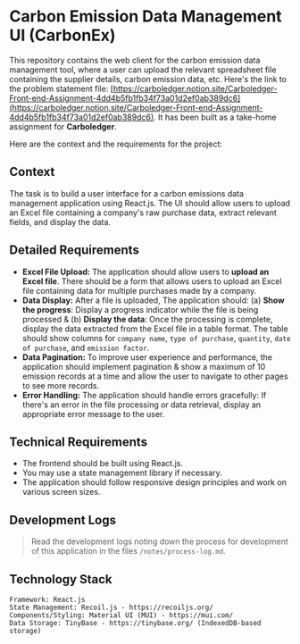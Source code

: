 # Carbon Emission Data Management UI (CarbonEx)

This repository contains the web client for the carbon emission data management tool, where a user can upload the relevant spreadsheet file containing the supplier details, carbon emission data, etc. Here's the link to the problem statement file: [https://carboledger.notion.site/Carboledger-Front-end-Assignment-4dd4b5fb1fb34f73a01d2ef0ab389dc6](https://carboledger.notion.site/Carboledger-Front-end-Assignment-4dd4b5fb1fb34f73a01d2ef0ab389dc6). It has been built as a take-home assignment for **Carboledger**.

Here are the context and the requirements for the project:

## Context

The task is to build a user interface for a carbon emissions data management application using React.js. The UI should allow users to upload an Excel file containing a company's raw purchase data, extract relevant fields, and display the data.

## Detailed Requirements

- **Excel File Upload:** The application should allow users to **upload an Excel file**. There should be a form that allows users to upload an Excel file containing data for multiple purchases made by a company.
- **Data Display:** After a file is uploaded, The application should: (a) **Show the progress**: Display a progress indicator while the file is being processed & (b) **Display the data**: Once the processing is complete, display the data extracted from the Excel file in a table format. The table should show columns for `company name`, `type of purchase`, `quantity`, `date of purchase`, and `emission factor`.
- **Data Pagination:** To improve user experience and performance, the application should implement pagination & show a maximum of 10 emission records at a time and allow the user to navigate to other pages to see more records.
- **Error Handling:** The application should handle errors gracefully: If there's an error in the file processing or data retrieval, display an appropriate error message to the user.

## **Technical Requirements**

- The frontend should be built using React.js.
- You may use a state management library if necessary.
- The application should follow responsive design principles and work on various screen sizes.

## Development Logs

> Read the development logs noting down the process for development of this application in the files `/notes/process-log.md`.

## Technology Stack

```
Framework: React.js
State Management: Recoil.js - https://recoiljs.org/
Components/Styling: Material UI (MUI) - https://mui.com/
Data Storage: TinyBase - https://tinybase.org/ (IndexedDB-based storage)
```
